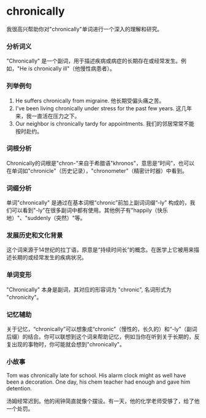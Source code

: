 # chronically

我很高兴帮助你对"chronically"单词进行一个深入的理解和研究。

  

### 分析词义

  

"Chronically" 是一个副词，用于描述疾病或病症的长期存在或经常发生。例如，"He is chronically ill"（他慢性病患者）。

  

### 列举例句

  

1.  He suffers chronically from migraine. 他长期受偏头痛之苦。
2.  I've been living chronically under stress for the past few years. 这几年来，我一直活在压力之下。
3.  Our neighbor is chronically tardy for appointments. 我们的邻居常常不能按时赴约。

  

### 词根分析

  

Chronically的词根是"chron-”来自于希腊语"khronos"，意思是“时间”，也可以在单词如"chronicle"（历史记录），"chronometer"（精密计时器）中看到。

  

### 词缀分析

  

单词"chronically" 是通过在基本词根“chronic”前加上副词词缀“-ly” 构成的，我们可以看到"-ly"在很多副词中都有使用。其他例子有"happily（快乐地）"、"suddenly（突然）"等。

  

### 发展历史和文化背景

  

这个词来源于14世纪的拉丁语，原意是“持续时间长”的概念。在医学上它被用来描述长期的或经常发生的疾病状况。

  

### 单词变形

  

"Chronically" 本身是副词，其对应的形容词为 "chronic", 名词形式为 "chronicity"。

  

### 记忆辅助

  

关于记忆，“chronically”可以想象成“chronic”（慢性的，长久的）和“-ly”（副词后缀）的结合。你可以联想到这个词来帮助记忆，例如当你在听到关于长期的，反复出现的事物时，你可能就会想到"chronically"。

  

### 小故事

  

Tom was chronically late for school. His alarm clock might as well have been a decoration. One day, his chem teacher had enough and gave him detention.

  

汤姆经常迟到。他的闹钟简直就像个摆设。有一天，他的化学老师受够了，给了他一个处罚。
